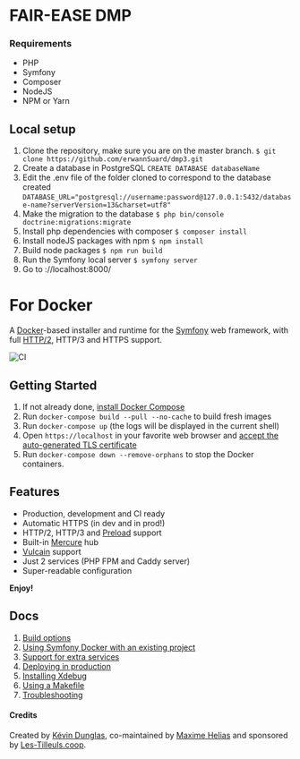 # FAIR-EASE DMP
### Requirements 
- PHP
- Symfony
- Composer
- NodeJS
- NPM or Yarn
## Local setup
1. Clone the repository, make sure you are on the master branch. 
`$ git clone https://github.com/erwannSuard/dmp3.git`
2. Create a database in PostgreSQL
`CREATE DATABASE databaseName`
3. Edit the .env file of the folder cloned to correspond to the database created `DATABASE_URL="postgresql://username:password@127.0.0.1:5432/database-name?serverVersion=13&charset=utf8"` 
4. Make the migration to the database
`$ php bin/console doctrine:migrations:migrate`
5. Install php dependencies with composer
`$ composer install`
6. Install nodeJS packages with npm
`$ npm install`
7.  Build node packages
`$ npm run build`
8.  Run the Symfony local server
`$ symfony server`
9. Go to ://localhost:8000/

# For Docker 

A [Docker](https://www.docker.com/)-based installer and runtime for the [Symfony](https://symfony.com) web framework, with full [HTTP/2](https://symfony.com/doc/current/weblink.html), HTTP/3 and HTTPS support.

![CI](https://github.com/dunglas/symfony-docker/workflows/CI/badge.svg)

## Getting Started

1. If not already done, [install Docker Compose](https://docs.docker.com/compose/install/)
2. Run `docker-compose build --pull --no-cache` to build fresh images
3. Run `docker-compose up` (the logs will be displayed in the current shell)
4. Open `https://localhost` in your favorite web browser and [accept the auto-generated TLS certificate](https://stackoverflow.com/a/15076602/1352334)
5. Run `docker-compose down --remove-orphans` to stop the Docker containers.

## Features

* Production, development and CI ready
* Automatic HTTPS (in dev and in prod!)
* HTTP/2, HTTP/3 and [Preload](https://symfony.com/doc/current/web_link.html) support
* Built-in [Mercure](https://symfony.com/doc/current/mercure.html) hub
* [Vulcain](https://vulcain.rocks) support
* Just 2 services (PHP FPM and Caddy server)
* Super-readable configuration

**Enjoy!**

## Docs

1. [Build options](docs/build.md)
2. [Using Symfony Docker with an existing project](docs/existing-project.md)
3. [Support for extra services](docs/extra-services.md)
4. [Deploying in production](docs/production.md)
5. [Installing Xdebug](docs/xdebug.md)
6. [Using a Makefile](docs/makefile.md)
7. [Troubleshooting](docs/troubleshooting.md)

#### Credits

Created by [Kévin Dunglas](https://dunglas.fr), co-maintained by [Maxime Helias](https://twitter.com/maxhelias) and sponsored by [Les-Tilleuls.coop](https://les-tilleuls.coop).

